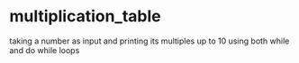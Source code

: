 # multiplication_table
taking a number as input and printing its multiples up to 10 using both while and do while loops
